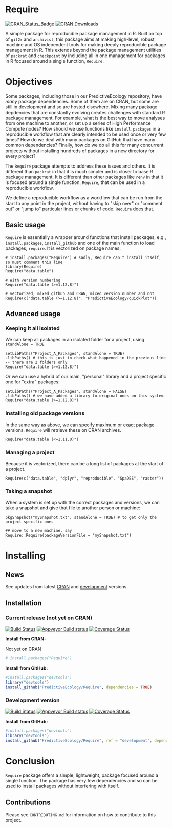 # Require

[![CRAN_Status_Badge](http://www.r-pkg.org/badges/version/Require)](https://cran.r-project.org/package=Require)
[![CRAN Downloads](http://cranlogs.r-pkg.org/badges/grand-total/Require)](https://cran.r-project.org/package=Require)

A simple package for reproducible package management in R.
Built on top of `git2r` and `archivist`, this package aims at making high-level, robust, machine and OS independent tools for making deeply reproducible package management in R.
This extends beyond the package management utilities of `packrat` and `checkpoint` by including all in one management for packages in R focused around a single function, `Require`.

# Objectives

Some packages, including those in our PredictiveEcology repository, have _many_ package dependencies. 
Some of them are on CRAN, but some are still in development and so are hosted elsewhere. 
Mixing many package depdencies that are constantly evolving creates challenges with standard R package management.
For example, what is the best way to move analyses from one machine to another, or set up a series of High Performance Compute nodes? 
How should we use functions like `install.packages` in a reproducible workflow that are clearly intended to be used once or very few times?
How do we deal with many packages on GitHub that have many common dependencies?
Finally, how do we do all this for many concurrent projects without installing hundreds of packages in a new directory for every project?

The `Require` package attempts to address these issues and others. 
It is different than `packrat` in that it is much simpler and is closer to base R package management.
It is different than other packages like `renv` in that it is focused around a single function, `Require`, that can be used in a reproducible workflow.

We define a reproducible workflow as a workflow that can be run from the start to any point in the project, without having to "skip over" or "comment out" or "jump to" particular lines or chunks of code. 
`Require` does that. 

## Basic usage

`Require` is essentially a wrapper around functions that install packages, e.g., `install.packages`, `install_github` and one of the main function to load packages, `require`. 
It is vectorized on package names.

```{r Intro, eval=FALSE}
# install.packages("Require") # sadly, Require can't install itself, so must comment this line
library(Require)
Require("data.table")

# With version numbering
Require("data.table (>=1.12.8)")

# vectorized, mixed github and CRAN, mixed version number and not
Require(c("data.table (>=1.12.8)", "PredictiveEcology/quickPlot"))

```

## Advanced usage

### Keeping it all isolated

We can keep all packages in an isolated folder for a project, using `standAlone = TRUE`

```{r standALone}
setLibPaths("Project_A_Packages", standAlone = TRUE)
.libPaths() # this is just to check what happened in the previous line -- there are 2 folders only
Require("data.table (>=1.12.8)")

```

Or we can use a hybrid of our main, "personal" library and a project specific one for "extra" packages:
```{r standALone}
setLibPaths("Project_A_Packages", standAlone = FALSE)
.libPaths() # we have added a library to original ones on this system
Require("data.table (>=1.12.8)")

```
### Installing old package versions

In the same way as above, we can specify maximum or exact package versions. 
`Require` will retrieve these on CRAN archives.

```{r archiveVersions}
Require("data.table (<=1.11.0)")
```

### Managing a project

Because it is vectorized, there can be a long list of packages at the start of a project.
```{r LongPackageList}
Require(c("data.table", "dplyr", "reproducible", "SpaDES", "raster"))
```

### Taking a snapshot

When a system is set up with the correct packages and versions, we can take a snapshot and give that file to another person or machine:

```{r packageSnaptop}
pkgSnapshot("mySnapshot.txt", standAlone = TRUE) # to get only the project specific ones

## move to a new machine, say
Require::Require(packageVersionFile = "mySnapshot.txt")

```

# Installing

## News

See updates from latest [CRAN](https://cran.r-project.org/package=Require) and [development](https://github.com/PredictiveEcology/Require/blob/development/NEWS.md) versions. 

## Installation

### Current release (not yet on CRAN)

[![Build Status](https://travis-ci.org/PredictiveEcology/Require.svg?branch=master)](https://travis-ci.org/PredictiveEcology/Require)
[![Appveyor Build status](https://ci.appveyor.com/api/projects/status/2fxqhgk6miv2fytd/branch/master?svg=true)](https://ci.appveyor.com/project/achubaty/Require/branch/master)
[![Coverage Status](https://coveralls.io/repos/github/PredictiveEcology/Require/badge.svg?branch=master)](https://coveralls.io/github/PredictiveEcology/Require?branch=master)

**Install from CRAN:**

Not yet on CRAN
```r
# install.packages("Require")
```

**Install from GitHub:**
    
```r
#install.packages("devtools")
library("devtools")
install_github("PredictiveEcology/Require", dependencies = TRUE) 
```


### Development version

[![Build Status](https://travis-ci.org/PredictiveEcology/Require.svg?branch=development)](https://travis-ci.org/PredictiveEcology/Require)
[![Appveyor Build status](https://ci.appveyor.com/api/projects/status/2fxqhgk6miv2fytd/branch/development?svg=true)](https://ci.appveyor.com/project/achubaty/Require/branch/development)
[![Coverage Status](https://coveralls.io/repos/github/PredictiveEcology/Require/badge.svg?branch=development)](https://coveralls.io/github/PredictiveEcology/Require?branch=development)

**Install from GitHub:**

```r
#install.packages("devtools")
library("devtools")
install_github("PredictiveEcology/Require", ref = "development", dependencies = TRUE) 
```

# Conclusion

`Require` package offers a simple, lightweight, package focused around a single function.
The package has very few dependencies and so can be used to install packages without interfering with itself.

## Contributions

Please see `CONTRIBUTING.md` for information on how to contribute to this project.
